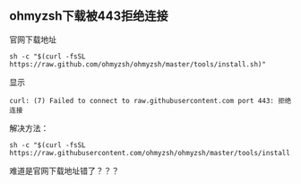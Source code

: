 ## ohmyzsh下载被443拒绝连接

官网下载地址
```
sh -c "$(curl -fsSL https://raw.github.com/ohmyzsh/ohmyzsh/master/tools/install.sh)"
```

显示
```
curl: (7) Failed to connect to raw.githubusercontent.com port 443: 拒绝连接
```

解决方法：
```
sh -c "$(curl -fsSL https://raw.githubusercontent.com/ohmyzsh/ohmyzsh/master/tools/install.sh)"
```

难道是官网下载地址错了？？？